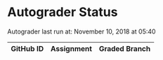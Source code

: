 # Autograder Status
Autograder last run at: November 10, 2018 at 05:40

| GitHub ID | Assignment | Graded Branch |
|-----------|------------|---------------|
